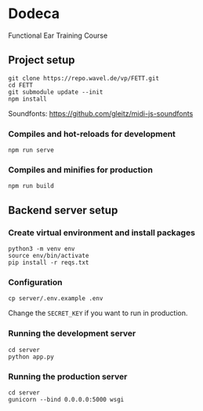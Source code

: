 # Dodeca
Functional Ear Training Course

## Project setup
```
git clone https://repo.wavel.de/vp/FETT.git
cd FETT
git submodule update --init 
npm install
```

Soundfonts: https://github.com/gleitz/midi-js-soundfonts
### Compiles and hot-reloads for development
```
npm run serve
```

### Compiles and minifies for production
```
npm run build
```

## Backend server setup
### Create virtual environment and install packages
```
python3 -m venv env
source env/bin/activate
pip install -r reqs.txt
```
### Configuration
```
cp server/.env.example .env
```
Change the `SECRET_KEY` if you want to run in production.
### Running the development server
```
cd server
python app.py
```
### Running the production server
```
cd server
gunicorn --bind 0.0.0.0:5000 wsgi
```